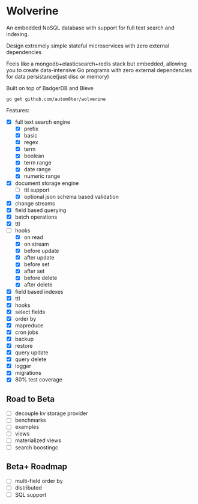 # Wolverine

An embedded NoSQL database with support for full text search and indexing.

Design extremely simple stateful microservices with zero external dependencies

Feels like a mongodb+elasticsearch+redis stack but embedded, allowing you to create data-intensive Go programs with zero
external dependencies for data persistance(just disc or memory)

Built on top of BadgerDB and Bleve

    go get github.com/autom8ter/wolverine

Features:

- [x] full text search engine
    - [x] prefix
    - [x] basic
    - [x] regex
    - [x] term
    - [x] boolean
    - [x] term range
    - [x] date range
    - [x] numeric range
- [x] document storage engine
    - [ ] ttl support
    - [x] optional json schema based validation
- [x] change streams
- [x] field based querying
- [x] batch operations
- [x] ttl
- [ ] hooks
    - [x] on read
    - [x] on stream
    - [x] before update
    - [x] after update
    - [x] before set
    - [x] after set
    - [x] before delete
    - [x] after delete
- [x] field based indexes
- [x] ttl
- [x] hooks
- [x] select fields
- [x] order by
- [x] mapreduce
- [x] cron jobs
- [x] backup
- [x] restore
- [x] query update
- [x] query delete
- [x] logger
- [x] migrations
- [x] 80% test coverage

## Road to Beta

- [ ] decouple kv storage provider
- [ ] benchmarks
- [ ] examples
- [ ] views
- [ ] materialized views
- [ ] search boostingc

## Beta+ Roadmap

- [ ] multi-field order by
- [ ] distributed
- [ ] SQL support